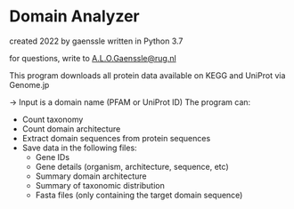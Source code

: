 # Domain Analyzer
created 2022 by gaenssle
written in Python 3.7

for questions, write to A.L.O.Gaenssle@rug.nl

This program downloads all protein data available on KEGG and UniProt via Genome.jp

-> Input is a domain name (PFAM or UniProt ID)
The program can:
- Count taxonomy
- Count domain architecture
- Extract domain sequences from protein sequences
- Save data in the following files:
  - Gene IDs
  - Gene details (organism, architecture, sequence, etc)
  - Summary domain architecture
  - Summary of taxonomic distribution
  - Fasta files (only containing the target domain sequence)
